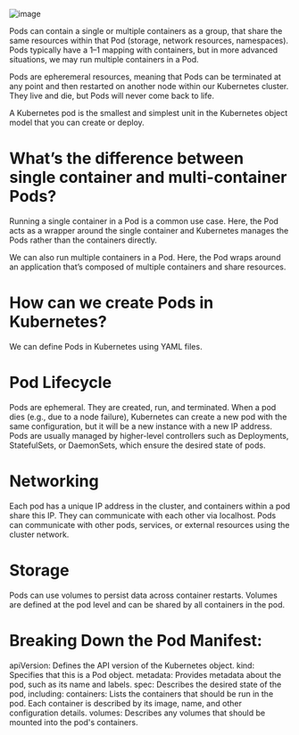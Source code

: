 ![image](https://github.com/user-attachments/assets/a4d7a9e7-473b-42d1-a648-26d021234b0b)


Pods can contain a single or multiple containers as a group, that share the same resources within that Pod (storage, network resources, namespaces). Pods typically have a 1–1 mapping with containers, but in more advanced situations, we may run multiple containers in a Pod.

Pods are epheremeral resources, meaning that Pods can be terminated at any point and then restarted on another node within our Kubernetes cluster. They live and die, but Pods will never come back to life.

A Kubernetes pod is the smallest and simplest unit in the Kubernetes object model that you can create or deploy.

# What’s the difference between single container and multi-container Pods?
Running a single container in a Pod is a common use case. Here, the Pod acts as a wrapper around the single container and Kubernetes manages the Pods rather than the containers directly.

We can also run multiple containers in a Pod. Here, the Pod wraps around an application that’s composed of multiple containers and share resources.

# How can we create Pods in Kubernetes?
We can define Pods in Kubernetes using YAML files.

# Pod Lifecycle
Pods are ephemeral. They are created, run, and terminated. When a pod dies (e.g., due to a node failure), Kubernetes can create a new pod with the same configuration, but it will be a new instance with a new IP address.
Pods are usually managed by higher-level controllers such as Deployments, StatefulSets, or DaemonSets, which ensure the desired state of pods.

# Networking
Each pod has a unique IP address in the cluster, and containers within a pod share this IP. They can communicate with each other via localhost.
Pods can communicate with other pods, services, or external resources using the cluster network.

# Storage
Pods can use volumes to persist data across container restarts. Volumes are defined at the pod level and can be shared by all containers in the pod.

# Breaking Down the Pod Manifest:
apiVersion: Defines the API version of the Kubernetes object.
kind: Specifies that this is a Pod object.
metadata: Provides metadata about the pod, such as its name and labels.
spec: Describes the desired state of the pod, including:
containers: Lists the containers that should be run in the pod. Each container is described by its image, name, and other configuration details.
volumes: Describes any volumes that should be mounted into the pod's containers.
